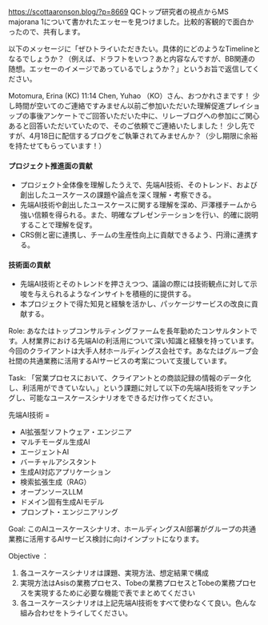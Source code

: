 https://scottaaronson.blog/?p=8669
QCトップ研究者の視点からMS majorana 1について書かれたエッセーを見つけました。比較的客観的で面白かったので、共有します。



以下のメッセージに「ぜひトライいただきたい。具体的にどのようなTimelineとなるでしょうか？（例えば、ドラフトをいつ？あと内容なんですが、BB関連の随想。エッセーのイメージであっているでしょうか？」というお旨で返信してください。

Motomura, Erina (KC) 11:14
Chen, Yuhao （KO）さん、おつかれさまです！
少し時間が空いてのご連絡ですみません以前ご参加いただいた理解促進プレイショップの事後アンケートでご回答いただいた中に、リレーブログへの参加にご関心あると回答いただいていたので、そのご依頼でご連絡いたしました！
少し先ですが、4月18日に配信するブログをご執筆されてみませんか？（少し期限に余裕を持たせてもらっています！）


#### **プロジェクト推進面の貢献**
* プロジェクト全体像を理解したうえで、先端AI技術、そのトレンド、および創出したユースケースの課題や論点を深く理解・考察できる。  
* 先端AI技術や創出したユースケースに関する理解を深め、戸澤様チームから強い信頼を得られる。また、明確なプレゼンテーションを行い、的確に説明することで理解を促す。  
* CRS側と密に連携し、チームの生産性向上に貢献できるよう、円滑に連携する。  

#### **技術面の貢献**
* 先端AI技術とそのトレンドを押さえつつ、議論の際には技術観点に対して示唆を与えられるようなインサイトを積極的に提供する。  
* 本プロジェクトで得た知見と経験を活かし、パッケージサービスの改良に貢献する。

Role: あなたはトップコンサルティングファームを長年勤めたコンサルタントです。人材業界における先端AIの利活用について深い知識と経験を持っています。今回のクライアントは大手人材ホールディングス会社です。あなたはグループ会社間の共通業務に活用するAIサービスの考案について支援しています。

Task: 「営業プロセスにおいて、クライアントとの商談記録の情報のデータ化し、利活用ができていない。」という課題に対して以下の先端AI技術をマッチングし、可能なユースケースシナリオをできるだけ作ってください。

先端AI技術 = 
- Al拡張型ソフトウェア・エンジニア
- マルチモーダル生成AI
- エージェントAI
- バーチャルアシスタント
- 生成AI対応アプリケーション
- 検索拡張生成（RAG）
- オープンソースLLM
- ドメイン固有生成AIモデル
- プロンプト・エンジニアリング



Goal: このAIユースケースシナリオ、ホールディングスAI部署がグループの共通業務に活用するAIサービス検討に向けインプットになります。

Objective ：
1. 各ユースケースシナリオは課題、実現方法、想定結果で構成
2. 実現方法はAsisの業務プロセス、Tobeの業務プロセスとTobeの業務プロセスを実現するために必要な機能で表でまとめてください
3. 各ユースケースシナリオは上記先端AI技術をすべて使わなくて良い。色んな組み合わせをトライしてください。
